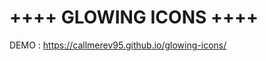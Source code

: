 ++++ GLOWING ICONS ++++
=======================


DEMO : https://callmerev95.github.io/glowing-icons/
